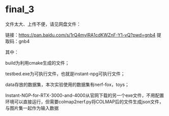 # final_3

文件太大、上传不便，请见网盘文件：

链接：https://pan.baidu.com/s/1rQ4myIRA1cdKWZnF-Y1-vQ?pwd=gnb4 
提取码：gnb4 


其中：

build为利用cmake生成的文件；

testbed.exe为可执行文件，也就是instant-npg可执行文件；

data存放的数据集，本次实验使用的数据集有nerf-fox，toys；

Instant-NGP-for-RTX-3000-and-4000从官网下载的另一个exe文件，不用配置环境可以直接运行，但需要colmap2nerf.py将COLMAP后的文件生成json文件，与图片集一起作为输入数据

